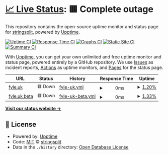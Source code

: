 # [📈 Live Status](https://status.fyle.uk): <!--live status--> **🟥 Complete outage**

This repository contains the open-source uptime monitor and status page for [stringsplit](https://status.fyle.uk), powered by [Upptime](https://github.com/upptime/upptime).

[![Uptime CI](https://github.com/nbitzz/status/workflows/Uptime%20CI/badge.svg)](https://github.com/nbitzz/status/actions?query=workflow%3A%22Uptime+CI%22)
[![Response Time CI](https://github.com/nbitzz/status/workflows/Response%20Time%20CI/badge.svg)](https://github.com/nbitzz/status/actions?query=workflow%3A%22Response+Time+CI%22)
[![Graphs CI](https://github.com/nbitzz/status/workflows/Graphs%20CI/badge.svg)](https://github.com/nbitzz/status/actions?query=workflow%3A%22Graphs+CI%22)
[![Static Site CI](https://github.com/nbitzz/status/workflows/Static%20Site%20CI/badge.svg)](https://github.com/nbitzz/status/actions?query=workflow%3A%22Static+Site+CI%22)
[![Summary CI](https://github.com/nbitzz/status/workflows/Summary%20CI/badge.svg)](https://github.com/nbitzz/status/actions?query=workflow%3A%22Summary+CI%22)

With [Upptime](https://upptime.js.org), you can get your own unlimited and free uptime monitor and status page, powered entirely by a GitHub repository. We use [Issues](https://github.com/nbitzz/status/issues) as incident reports, [Actions](https://github.com/nbitzz/status/actions) as uptime monitors, and [Pages](https://status.fyle.uk) for the status page.

<!--start: status pages-->
<!-- This summary is generated by Upptime (https://github.com/upptime/upptime) -->
<!-- Do not edit this manually, your changes will be overwritten -->
<!-- prettier-ignore -->
| URL | Status | History | Response Time | Uptime |
| --- | ------ | ------- | ------------- | ------ |
| <img alt="" src="https://icons.duckduckgo.com/ip3/fyle.uk.ico" height="13"> [fyle.uk](https://fyle.uk) | 🟥 Down | [fyle-uk.yml](https://github.com/nbitzz/status/commits/HEAD/history/fyle-uk.yml) | <details><summary><img alt="Response time graph" src="./graphs/fyle-uk/response-time-week.png" height="20"> 0ms</summary><br><a href="https://status.fyle.uk/history/fyle-uk"><img alt="Response time 0" src="https://img.shields.io/endpoint?url=https%3A%2F%2Fraw.githubusercontent.com%2Fnbitzz%2Fstatus%2FHEAD%2Fapi%2Ffyle-uk%2Fresponse-time.json"></a><br><a href="https://status.fyle.uk/history/fyle-uk"><img alt="24-hour response time 0" src="https://img.shields.io/endpoint?url=https%3A%2F%2Fraw.githubusercontent.com%2Fnbitzz%2Fstatus%2FHEAD%2Fapi%2Ffyle-uk%2Fresponse-time-day.json"></a><br><a href="https://status.fyle.uk/history/fyle-uk"><img alt="7-day response time 0" src="https://img.shields.io/endpoint?url=https%3A%2F%2Fraw.githubusercontent.com%2Fnbitzz%2Fstatus%2FHEAD%2Fapi%2Ffyle-uk%2Fresponse-time-week.json"></a><br><a href="https://status.fyle.uk/history/fyle-uk"><img alt="30-day response time 0" src="https://img.shields.io/endpoint?url=https%3A%2F%2Fraw.githubusercontent.com%2Fnbitzz%2Fstatus%2FHEAD%2Fapi%2Ffyle-uk%2Fresponse-time-month.json"></a><br><a href="https://status.fyle.uk/history/fyle-uk"><img alt="1-year response time 0" src="https://img.shields.io/endpoint?url=https%3A%2F%2Fraw.githubusercontent.com%2Fnbitzz%2Fstatus%2FHEAD%2Fapi%2Ffyle-uk%2Fresponse-time-year.json"></a></details> | <details><summary><a href="https://status.fyle.uk/history/fyle-uk">1.20%</a></summary><a href="https://status.fyle.uk/history/fyle-uk"><img alt="All-time uptime 1.20%" src="https://img.shields.io/endpoint?url=https%3A%2F%2Fraw.githubusercontent.com%2Fnbitzz%2Fstatus%2FHEAD%2Fapi%2Ffyle-uk%2Fuptime.json"></a><br><a href="https://status.fyle.uk/history/fyle-uk"><img alt="24-hour uptime 1.20%" src="https://img.shields.io/endpoint?url=https%3A%2F%2Fraw.githubusercontent.com%2Fnbitzz%2Fstatus%2FHEAD%2Fapi%2Ffyle-uk%2Fuptime-day.json"></a><br><a href="https://status.fyle.uk/history/fyle-uk"><img alt="7-day uptime 1.20%" src="https://img.shields.io/endpoint?url=https%3A%2F%2Fraw.githubusercontent.com%2Fnbitzz%2Fstatus%2FHEAD%2Fapi%2Ffyle-uk%2Fuptime-week.json"></a><br><a href="https://status.fyle.uk/history/fyle-uk"><img alt="30-day uptime 1.20%" src="https://img.shields.io/endpoint?url=https%3A%2F%2Fraw.githubusercontent.com%2Fnbitzz%2Fstatus%2FHEAD%2Fapi%2Ffyle-uk%2Fuptime-month.json"></a><br><a href="https://status.fyle.uk/history/fyle-uk"><img alt="1-year uptime 1.20%" src="https://img.shields.io/endpoint?url=https%3A%2F%2Fraw.githubusercontent.com%2Fnbitzz%2Fstatus%2FHEAD%2Fapi%2Ffyle-uk%2Fuptime-year.json"></a></details>
| <img alt="" src="https://icons.duckduckgo.com/ip3/beta.fyle.uk.ico" height="13"> [fyle.uk beta](https://beta.fyle.uk) | 🟥 Down | [fyle-uk-beta.yml](https://github.com/nbitzz/status/commits/HEAD/history/fyle-uk-beta.yml) | <details><summary><img alt="Response time graph" src="./graphs/fyle-uk-beta/response-time-week.png" height="20"> 0ms</summary><br><a href="https://status.fyle.uk/history/fyle-uk-beta"><img alt="Response time 0" src="https://img.shields.io/endpoint?url=https%3A%2F%2Fraw.githubusercontent.com%2Fnbitzz%2Fstatus%2FHEAD%2Fapi%2Ffyle-uk-beta%2Fresponse-time.json"></a><br><a href="https://status.fyle.uk/history/fyle-uk-beta"><img alt="24-hour response time 0" src="https://img.shields.io/endpoint?url=https%3A%2F%2Fraw.githubusercontent.com%2Fnbitzz%2Fstatus%2FHEAD%2Fapi%2Ffyle-uk-beta%2Fresponse-time-day.json"></a><br><a href="https://status.fyle.uk/history/fyle-uk-beta"><img alt="7-day response time 0" src="https://img.shields.io/endpoint?url=https%3A%2F%2Fraw.githubusercontent.com%2Fnbitzz%2Fstatus%2FHEAD%2Fapi%2Ffyle-uk-beta%2Fresponse-time-week.json"></a><br><a href="https://status.fyle.uk/history/fyle-uk-beta"><img alt="30-day response time 0" src="https://img.shields.io/endpoint?url=https%3A%2F%2Fraw.githubusercontent.com%2Fnbitzz%2Fstatus%2FHEAD%2Fapi%2Ffyle-uk-beta%2Fresponse-time-month.json"></a><br><a href="https://status.fyle.uk/history/fyle-uk-beta"><img alt="1-year response time 0" src="https://img.shields.io/endpoint?url=https%3A%2F%2Fraw.githubusercontent.com%2Fnbitzz%2Fstatus%2FHEAD%2Fapi%2Ffyle-uk-beta%2Fresponse-time-year.json"></a></details> | <details><summary><a href="https://status.fyle.uk/history/fyle-uk-beta">1.33%</a></summary><a href="https://status.fyle.uk/history/fyle-uk-beta"><img alt="All-time uptime 1.33%" src="https://img.shields.io/endpoint?url=https%3A%2F%2Fraw.githubusercontent.com%2Fnbitzz%2Fstatus%2FHEAD%2Fapi%2Ffyle-uk-beta%2Fuptime.json"></a><br><a href="https://status.fyle.uk/history/fyle-uk-beta"><img alt="24-hour uptime 1.33%" src="https://img.shields.io/endpoint?url=https%3A%2F%2Fraw.githubusercontent.com%2Fnbitzz%2Fstatus%2FHEAD%2Fapi%2Ffyle-uk-beta%2Fuptime-day.json"></a><br><a href="https://status.fyle.uk/history/fyle-uk-beta"><img alt="7-day uptime 1.33%" src="https://img.shields.io/endpoint?url=https%3A%2F%2Fraw.githubusercontent.com%2Fnbitzz%2Fstatus%2FHEAD%2Fapi%2Ffyle-uk-beta%2Fuptime-week.json"></a><br><a href="https://status.fyle.uk/history/fyle-uk-beta"><img alt="30-day uptime 1.33%" src="https://img.shields.io/endpoint?url=https%3A%2F%2Fraw.githubusercontent.com%2Fnbitzz%2Fstatus%2FHEAD%2Fapi%2Ffyle-uk-beta%2Fuptime-month.json"></a><br><a href="https://status.fyle.uk/history/fyle-uk-beta"><img alt="1-year uptime 1.33%" src="https://img.shields.io/endpoint?url=https%3A%2F%2Fraw.githubusercontent.com%2Fnbitzz%2Fstatus%2FHEAD%2Fapi%2Ffyle-uk-beta%2Fuptime-year.json"></a></details>

<!--end: status pages-->

[**Visit our status website →**](https://status.fyle.uk)

## 📄 License

- Powered by: [Upptime](https://github.com/upptime/upptime)
- Code: [MIT](./LICENSE) © [stringsplit](https://status.fyle.uk)
- Data in the `./history` directory: [Open Database License](https://opendatacommons.org/licenses/odbl/1-0/)
